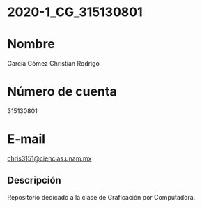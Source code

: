 # 2020-1_CG_315130801

# Nombre #
García Gómez Christian Rodrigo

# Número de cuenta #
315130801

# E-mail #
chris3151@ciencias.unam.mx

## Descripción ##
Repositorio dedicado a la clase de Graficación por Computadora.